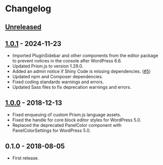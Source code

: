 # Changelog

## [Unreleased]

## [1.0.1] - 2024-11-23

* Imported PluginSidebar and other components from the editor package to prevent notices in the console after WordPress 6.6.
* Updated Prism.js to version 1.29.0.
* Added an admin notice if Shiny Code is missing dependencies. ([#5](https://github.com/cedaro/shiny-code/issues/5))
* Updated npm and Composer dependencies.
* Fixed coding standards warnings and errors.
* Updated Sass files to fix deprecation warnings and errors.

## [1.0.0] - 2018-12-13

* Fixed enqueuing of custom Prism.js language assets.
* Fixed the handle for core block editor styles for WordPress 5.0.
* Replaced the deprecated PanelColor component with PanelColorSettings for WordPress 5.0.

## 0.1.0 - 2018-08-05

* First release.

[Unreleased]: https://github.com/cedaro/shiny-code/compare/v1.0.1...HEAD
[1.0.1]: https://github.com/cedaro/shiny-code/compare/v1.0.0...v1.0.1
[1.0.0]: https://github.com/cedaro/shiny-code/compare/v0.1.0...v1.0.0
